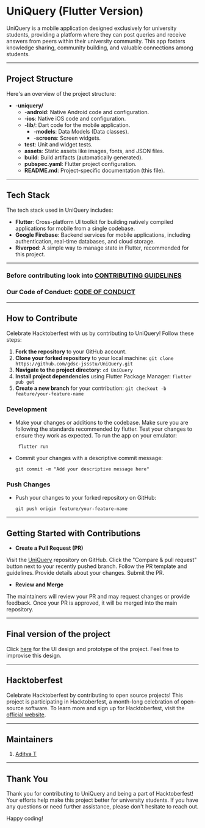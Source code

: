 # UniQuery  (Flutter Version)

UniQuery is a mobile application designed exclusively for university students, providing a platform where they can post queries and receive answers from peers within their university community. This app fosters knowledge sharing, community building, and valuable connections among students.

---

## Project Structure

Here's an overview of the project structure:

- -**uniquery/**
   - -**android**: Native Android code and configuration.
	- -**ios**: Native iOS code and configuration.
	- -**lib**/: Dart code for the mobile application.
      - -**models**: Data Models (Data classes).
      - -**screens**: Screen widgets.
	- **test**: Unit and widget tests.
	- **assets**: Static assets like images, fonts, and JSON files.
	- **build**: Build artifacts (automatically generated).
	- **pubspec.yaml**: Flutter project configuration.
	- **README.md**: Project-specific documentation (this file).

---

## Tech Stack

The tech stack used in UniQuery includes:

- **Flutter**: Cross-platform UI toolkit for building natively compiled applications for mobile from a single codebase.
- **Google Firebase**: Backend services for mobile applications, including authentication, real-time databases, and cloud storage.
- **Riverpod**: A simple way to manage state in Flutter, recommended for this project.

---

### Before contributing look into [CONTRIBUTING GUIDELINES](./CONTIBUTING.md)
### Our Code of Conduct: [CODE OF CONDUCT](./CODE_OF_CONDUCT.md)

---
## How to Contribute

Celebrate Hacktoberfest with us by contributing to UniQuery! Follow these steps:

1. **Fork the repository** to your GitHub account.
2. **Clone your forked repository** to your local machine: `git clone https://github.com/gdsc-jssstu/UniQuery.git`
3. **Navigate to the project directory**: `cd UniQuery`
4. **Install project dependencies** using Flutter Package Manager: `flutter pub get`
5. **Create a new branch** for your contribution: `git checkout -b feature/your-feature-name`

### Development

- Make your changes or additions to the codebase. Make sure you are following the standards recommended by flutter. Test your changes to ensure they work as expected. To run the app on your emulator:

  ` 
   flutter run
   `

- Commit your changes with a descriptive commit message:

  
    `git commit -m "Add your descriptive message here"`
  

### Push Changes

- Push your changes to your forked repository on GitHub:
  
  `git push origin feature/your-feature-name`

---

## Getting Started with Contributions

- **Create a Pull Request (PR)**

Visit the [UniQuery](https://github.com/gdsc-jssstu/UniQuery) repository on GitHub.
Click the "Compare & pull request" button next to your recently pushed branch.
Follow the PR template and guidelines. Provide details about your changes.
Submit the PR.

- **Review and Merge**

The maintainers will review your PR and may request changes or provide feedback.
Once your PR is approved, it will be merged into the main repository.

---

## Final version of the project


Click [here](https://www.figma.com/proto/s1BLfGwXi8i2PXLs74ears/Uni-Query?type=design&node-id=68-51&t=8fkU3YPry30jn0dm-1&scaling=scale-down&page-id=0%3A1&starting-point-node-id=68%3A51&mode=design) for the UI design and prototype of the project.
Feel free to improvise this design.

---

## Hacktoberfest

Celebrate Hacktoberfest by contributing to open source projects! This project is participating in Hacktoberfest, a month-long celebration of open-source software. To learn more and sign up for Hacktoberfest, visit the [official website](https://hacktoberfest.digitalocean.com/).

---

## Maintainers
1) [Aditya T](https://github.com/AdityaT-19)

---
## Thank You

Thank you for contributing to UniQuery and being a part of Hacktoberfest! Your efforts help make this project better for university students. If you have any questions or need further assistance, please don't hesitate to reach out.

Happy coding!
